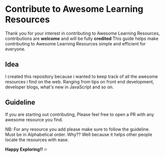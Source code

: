 
# Contribute to Awesome Learning Resources

Thank you for your interest in contributing to Awesome Learning Resources, contributions are **welcome** and will be fully **credited**
This guide helps make contributing to Awesome Learning Resources simple and efficient for everyone.

## Idea

I created this repository because i wanted to keep track of all the awesome resources i find on the web. Ranging from tips on front end development, developer blogs, what's new in JavaScript and so on.

## Guideline

If you are starting out contributing, Please feel free to open a PR with any awesome resource you find.

NB: For any resource you add please make sure to follow the guideline. Must be in Alphabetical order.
Why?? Well because it helps other people locate the resources with ease.

**Happy Exploring!!** :fire:
